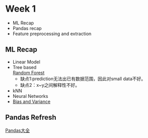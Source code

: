 # Week 1
* ML Recap 
* Pandas recap
* Feature preprocessing and extraction


## ML Recap
* Linear Model
* Tree based  
[Random Forest](https://www.datasciencecentral.com/profiles/blogs/random-forests-explained-intuitively)
  - 缺点1:prediction无法出已有数据范围，因此对small data不好。
  - 缺点2：x~y之间解释性不好。
* kNN
* Neural Networks
* [Bias and Variance](http://manishbarnwal.com/blog/2017/02/08/the_curse_of_bias_and_variance/)


## Pandas Refresh
[Pandas大全](https://pandas.pydata.org/docs/user_guide/io.html)


